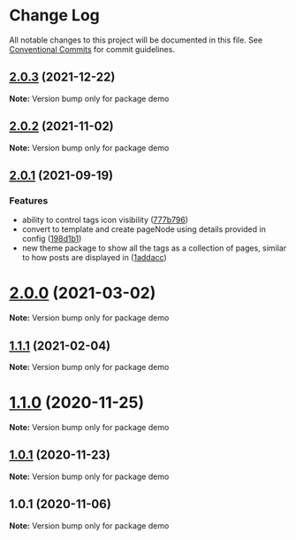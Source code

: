 # Change Log

All notable changes to this project will be documented in this file.
See [Conventional Commits](https://conventionalcommits.org) for commit guidelines.

## [2.0.3](https://github.com/styxlab/gatsby-theme-try-ghost/compare/demo@2.0.2...demo@2.0.3) (2021-12-22)

**Note:** Version bump only for package demo





## [2.0.2](https://github.com/styxlab/gatsby-theme-try-ghost/compare/demo@2.0.1...demo@2.0.2) (2021-11-02)

**Note:** Version bump only for package demo





## [2.0.1](https://github.com/styxlab/gatsby-theme-try-ghost/compare/demo@2.0.0...demo@2.0.1) (2021-09-19)


### Features

* ability to control tags icon visibility ([777b796](https://github.com/styxlab/gatsby-theme-try-ghost/commit/777b796629e3af1ef657ad4dca02a0fbd5e1435c))
* convert to template and create pageNode using details provided in config ([198d1b1](https://github.com/styxlab/gatsby-theme-try-ghost/commit/198d1b1f3b6cc54e84068db775cf7b3e0930ad3b))
* new theme package to show all the tags as a collection of pages, similar to how posts are displayed in ([1addacc](https://github.com/styxlab/gatsby-theme-try-ghost/commit/1addacc454259968d60666f1d70372b9d6c7e1cf))





# [2.0.0](https://github.com/styxlab/gatsby-theme-try-ghost/compare/demo@1.1.1...demo@2.0.0) (2021-03-02)

**Note:** Version bump only for package demo





## [1.1.1](https://github.com/styxlab/gatsby-theme-try-ghost/compare/demo@1.1.0...demo@1.1.1) (2021-02-04)

**Note:** Version bump only for package demo





# [1.1.0](https://github.com/styxlab/gatsby-theme-try-ghost/compare/demo@1.0.1...demo@1.1.0) (2020-11-25)

**Note:** Version bump only for package demo





## [1.0.1](https://github.com/styxlab/gatsby-theme-try-ghost/compare/demo@1.0.1...demo@1.0.1) (2020-11-23)

**Note:** Version bump only for package demo





## 1.0.1 (2020-11-06)

**Note:** Version bump only for package demo
